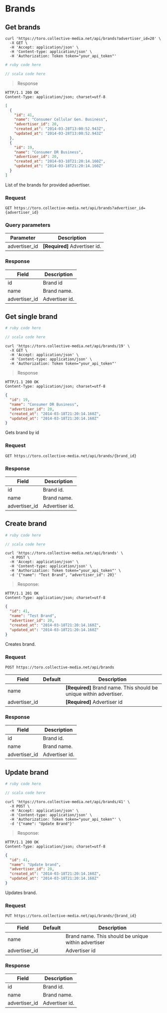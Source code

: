 # Brands

## Get brands

```shell
curl 'https://toro.collective-media.net/api/brands?advertiser_id=20' \
  -X GET \
  -H 'Accept: application/json' \
  -H 'Content-type: application/json' \
  -H 'Authorization: Token token="your_api_token"'
```

```ruby
# ruby code here
```

```scala
// scala code here
```

> Response

```
HTTP/1.1 200 OK
Content-Type: application/json; charset=utf-8
```

```json
[
  {
    "id": 41,
    "name": "Consumer Cellular Gen. Business",
    "advertiser_id": 20,
    "created_at": "2014-03-28T13:00:52.943Z",
    "updated_at": "2014-03-28T13:00:52.943Z"
  },
  {
    "id": 19,
    "name": "Consumer DR Business",
    "advertiser_id": 20,
    "created_at": "2014-03-18T21:20:14.160Z",
    "updated_at": "2014-03-18T21:20:14.160Z"
  }
]
```

List of the brands for provided advertiser.

### Request

`GET https://toro.collective-media.net/api/brands?advertiser_id={advertiser_id}`

### Query parameters

Parameter | Description
--------- | -----------
advertiser_id | **[Required]** Advertiser id.

### Response

Field | Description
--------- | -----------
id | Brand id
name | Brand name.
advertiser_id | Advertiser id.


## Get single brand

```ruby
# ruby code here
```

```scala
// scala code here
```

```shell
curl 'https://toro.collective-media.net/api/brands/19' \
  -X GET \
  -H 'Accept: application/json' \
  -H 'Content-type: application/json' \
  -H 'Authorization: Token token="your_api_token"'
```

> Response

```
HTTP/1.1 200 OK
Content-Type: application/json; charset=utf-8
```

```json
{
  "id": 19,
  "name": "Consumer DR Business",
  "advertiser_id": 20,
  "created_at": "2014-03-18T21:20:14.160Z",
  "updated_at": "2014-03-18T21:20:14.160Z"
}
```

Gets brand by id

### Request

`GET https://toro.collective-media.net/api/brands/{brand_id}`

### Response

Field | Description
--------- | -----------
id | Brand id.
name | Brand name.
advertiser_id | Advertiser id.


## Create brand

```ruby
# ruby code here
```

```scala
// scala code here
```

```shell
curl 'https://toro.collective-media.net/api/brands' \
  -X POST \
  -H 'Accept: application/json' \
  -H 'Content-type: application/json' \
  -H 'Authorization: Token token="your_api_token"' \
  -d '{"name": "Test Brand", "advertiser_id": 20}'
```

> Response:

```
HTTP/1.1 201 OK
Content-Type: application/json; charset=utf-8
```

```json
{
  "id": 41,
  "name": "Test Brand",
  "advertiser_id": 20,
  "created_at": "2014-03-18T21:20:14.160Z",
  "updated_at": "2014-03-18T21:20:14.160Z"
}
```

Creates brand.

### Request

`POST https://toro.collective-media.net/api/brands`

Field | Default | Description
--------- | ------- | -----------
name |  | **[Required]** Brand name. This should be unique within advertiser.
advertiser_id | | **[Required]** Advertiser id

### Response

Field | Description
--------- | -----------
id | Brand id.
name | Brand name.
advertiser_id | Advertiser id.


## Update brand

```ruby
# ruby code here
```

```scala
// scala code here
```

```shell
curl 'https://toro.collective-media.net/api/brands/41' \
  -X POST \
  -H 'Accept: application/json' \
  -H 'Content-type: application/json' \
  -H 'Authorization: Token token="your_api_token"' \
  -d '{"name": "Update Brand"}'
```

> Response:

```
HTTP/1.1 200 OK
Content-Type: application/json; charset=utf-8
```

```json
{
  "id": 41,
  "name": "Update brand",
  "advertiser_id": 20,
  "created_at": "2014-03-18T21:20:14.160Z",
  "updated_at": "2014-03-18T21:20:14.160Z"
}
```

Updates brand.

### Request

`PUT https://toro.collective-media.net/api/brands/{brand_id}`

Field | Default | Description
--------- | ------- | -----------
name |  | Brand name. This should be unique within advertiser
advertiser_id | | Advertiser id

### Response

Field | Description
--------- | -----------
id | Brand id.
name | Brand name.
advertiser_id | Advertiser id.
